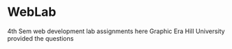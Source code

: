 # WebLab
4th Sem web development lab assignments here
Graphic Era Hill University provided the questions 
